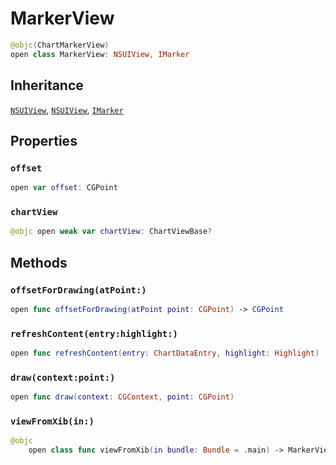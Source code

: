 # MarkerView

``` swift
@objc(ChartMarkerView)
open class MarkerView: NSUIView, IMarker
```

## Inheritance

[`NSUIView`](/NSUIView), [`NSUIView`](/NSUIView), [`IMarker`](/IMarker)

## Properties

### `offset`

``` swift
open var offset: CGPoint 
```

### `chartView`

``` swift
@objc open weak var chartView: ChartViewBase?
```

## Methods

### `offsetForDrawing(atPoint:)`

``` swift
open func offsetForDrawing(atPoint point: CGPoint) -> CGPoint
```

### `refreshContent(entry:highlight:)`

``` swift
open func refreshContent(entry: ChartDataEntry, highlight: Highlight)
```

### `draw(context:point:)`

``` swift
open func draw(context: CGContext, point: CGPoint)
```

### `viewFromXib(in:)`

``` swift
@objc
    open class func viewFromXib(in bundle: Bundle = .main) -> MarkerView?
```
